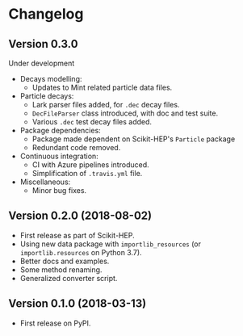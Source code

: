 # Changelog

## Version 0.3.0

Under development

* Decays modelling:
  - Updates to Mint related particle data files.
* Particle decays:
  - Lark parser files added, for ``.dec`` decay files.
  - ``DecFileParser`` class introduced, with doc and test suite.
  - Various ``.dec`` test decay files added.
* Package dependencies:
  - Package made dependent on Scikit-HEP's ``Particle`` package
  - Redundant code removed.
* Continuous integration:
  - CI with Azure pipelines introduced.
  - Simplification of ``.travis.yml`` file.
* Miscellaneous:
  - Minor bug fixes.


## Version 0.2.0 (2018-08-02)
* First release as part of Scikit-HEP.
* Using new data package with ``importlib_resources`` (or ``importlib.resources`` on Python 3.7).
* Better docs and examples.
* Some method renaming.
* Generalized converter script.


## Version 0.1.0 (2018-03-13)

* First release on PyPI.
